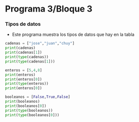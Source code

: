 # Programa 3/Bloque 3
### Tipos de datos
- Este programa muestra los tipos de datos que hay en la tabla
```python
cadenas = ["jose","juan","chuy"]
print(cadenas)
print(cadenas[1])
print(type(cadenas))
print(type(cadenas[1]))

enteros = [5,4,8]
print(enteros)
print(enteros[0])
print(type(enteros))
print(enteros[0])

booleanos = [False,True,False]
print(booleanos)
print(booleanos[0])
print(type(booleanos))
print(type(booleanos[0]))
